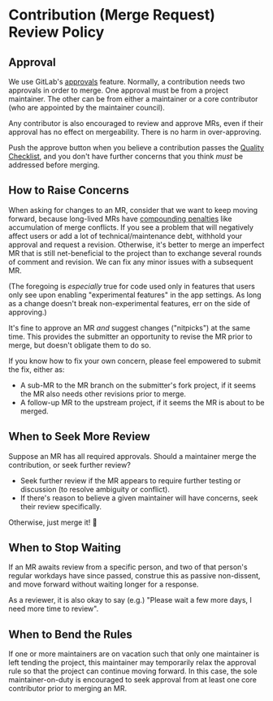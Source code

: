# Contribution (Merge Request) Review Policy

## Approval

We use GitLab's [approvals](https://docs.gitlab.com/ee/user/project/merge_requests/approvals/) feature. Normally, a contribution needs two approvals in order to merge. One approval must be from a project maintainer. The other can be from either a maintainer or a core contributor (who are appointed by the maintainer council).

Any contributor is also encouraged to review and approve MRs, even if their approval has no effect on mergeability. There is no harm in over-approving.

Push the approve button when you believe a contribution passes the [Quality Checklist](quality-checklist.md), and you don't have further concerns that you think _must_ be addressed before merging.

## How to Raise Concerns

When asking for changes to an MR, consider that we want to keep moving forward, because long-lived MRs have [compounding penalties](https://gitlab.com/exosphere/exosphere/-/issues/968) like accumulation of merge conflicts. If you see a problem that will negatively affect users or add a lot of technical/maintenance debt, withhold your approval and request a revision. Otherwise, it's better to merge an imperfect MR that is still net-beneficial to the project than to exchange several rounds of comment and revision. We can fix any minor issues with a subsequent MR.

(The foregoing is _especially_ true for code used only in features that users only see upon enabling "experimental features" in the app settings. As long as a change doesn't break non-experimental features, err on the side of approving.)

It's fine to approve an MR _and_ suggest changes ("nitpicks") at the same time. This provides the submitter an opportunity to revise the MR prior to merge, but doesn't obligate them to do so.

If you know how to fix your own concern, please feel empowered to submit the fix, either as:

- A sub-MR to the MR branch on the submitter's fork project, if it seems the MR also needs other revisions prior to merge.
- A follow-up MR to the upstream project, if it seems the MR is about to be merged.

## When to Seek More Review

Suppose an MR has all required approvals. Should a maintainer merge the contribution, or seek further review?

- Seek further review if the MR appears to require further testing or discussion (to resolve ambiguity or conflict).
- If there's reason to believe a given maintainer will have concerns, seek their review specifically.

Otherwise, just merge it! 🚢

## When to Stop Waiting

If an MR awaits review from a specific person, and two of that person's regular workdays have since passed, construe this as passive non-dissent, and move forward without waiting longer for a response.

As a reviewer, it is also okay to say (e.g.) "Please wait a few more days, I need more time to review".

## When to Bend the Rules

If one or more maintainers are on vacation such that only one maintainer is left tending the project, this maintainer may temporarily relax the approval rule so that the project can continue moving forward. In this case, the sole maintainer-on-duty is encouraged to seek approval from at least one core contributor prior to merging an MR.